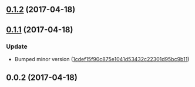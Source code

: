 <a name="0.1.2"></a>
## [0.1.2](https://github.com/advanced-rest-client/anypoint-validator-behavior/compare/0.1.1...v0.1.2) (2017-04-18)




<a name="0.1.1"></a>
## [0.1.1](https://github.com/advanced-rest-client/anypoint-validator-behavior/compare/0.0.2...v0.1.1) (2017-04-18)


### Update

* Bumped minor version ([1cdef15f90c875e1041d53432c22301d95bc9b11](https://github.com/advanced-rest-client/anypoint-validator-behavior/commit/1cdef15f90c875e1041d53432c22301d95bc9b11))



<a name="0.0.2"></a>
## 0.0.2 (2017-04-18)




